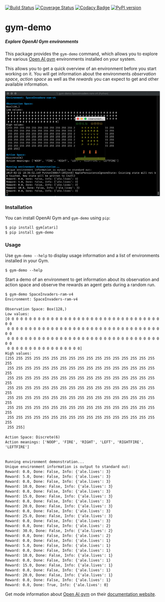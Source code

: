 [![Build Status](https://travis-ci.org/postrational/gym-demo.svg?branch=master)](https://travis-ci.org/postrational/gym-demo)
[![Coverage Status](https://coveralls.io/repos/github/postrational/gym-demo/badge.svg?branch=master)](https://coveralls.io/github/postrational/gym-demo?branch=master)
[![Codacy Badge](https://api.codacy.com/project/badge/Grade/e9866afb65984daf8286501198e3125e)](https://www.codacy.com/app/postrational/gym-demo?utm_source=github.com&amp;utm_medium=referral&amp;utm_content=postrational/gym-demo&amp;utm_campaign=Badge_Grade)
[![PyPI version](https://badge.fury.io/py/gym-demo.svg)](https://badge.fury.io/py/gym-demo)

# gym-demo

##### Explore OpenAI Gym environments

This package provides the `gym-demo` command, which allows you to
explore the various [Open AI gym][gym] environments installed on your
system.

This allows you to get a quick overview of an environment before you
start working on it. You will get information about the environments
*observation space*, *action space* as well as the *rewards* you can
expect to get and other available information.

[![gym-demo on YouTube](https://raw.githubusercontent.com/postrational/gym-demo/master/gym-demo-screenshot.png)](https://www.youtube.com/watch?v=fHuqpwXBBtg)

### Installation

You can install OpenAI Gym and `gym-demo` using `pip`:

    $ pip install gym[atari]
    $ pip install gym-demo

### Usage

Use `gym-demo --help` to display usage information and a list of
environments installed in your Gym.

    $ gym-demo --help

Start a demo of an environment to get information about its observation
and action space and observe the rewards an agent gets during a random
run.

    $ gym-demo SpaceInvaders-ram-v4
    Environment: SpaceInvaders-ram-v4

    Observation Space: Box(128,)
    Low values:
    [0 0 0 0 0 0 0 0 0 0 0 0 0 0 0 0 0 0 0 0 0 0 0 0 0 0 0 0 0 0 0 0 0 0 0 0 0
     0 0 0 0 0 0 0 0 0 0 0 0 0 0 0 0 0 0 0 0 0 0 0 0 0 0 0 0 0 0 0 0 0 0 0 0 0
     0 0 0 0 0 0 0 0 0 0 0 0 0 0 0 0 0 0 0 0 0 0 0 0 0 0 0 0 0 0 0 0 0 0 0 0 0
     0 0 0 0 0 0 0 0 0 0 0 0 0 0 0 0 0]
    High values:
    [255 255 255 255 255 255 255 255 255 255 255 255 255 255 255 255 255 255
     255 255 255 255 255 255 255 255 255 255 255 255 255 255 255 255 255 255
     255 255 255 255 255 255 255 255 255 255 255 255 255 255 255 255 255 255
     255 255 255 255 255 255 255 255 255 255 255 255 255 255 255 255 255 255
     255 255 255 255 255 255 255 255 255 255 255 255 255 255 255 255 255 255
     255 255 255 255 255 255 255 255 255 255 255 255 255 255 255 255 255 255
     255 255 255 255 255 255 255 255 255 255 255 255 255 255 255 255 255 255
     255 255]

    Action Space: Discrete(6)
    Action meanings: ['NOOP', 'FIRE', 'RIGHT', 'LEFT', 'RIGHTFIRE', 'LEFTFIRE']


    Running environment demonstration...
    Unique environment information is output to standard out:
    Reward: 0.0, Done: False, Info: {'ale.lives': 3}
    Reward: 5.0, Done: False, Info: {'ale.lives': 3}
    Reward: 0.0, Done: False, Info: {'ale.lives': 3}
    Reward: 10.0, Done: False, Info: {'ale.lives': 3}
    Reward: 0.0, Done: False, Info: {'ale.lives': 3}
    Reward: 15.0, Done: False, Info: {'ale.lives': 3}
    Reward: 0.0, Done: False, Info: {'ale.lives': 3}
    Reward: 20.0, Done: False, Info: {'ale.lives': 3}
    Reward: 0.0, Done: False, Info: {'ale.lives': 3}
    Reward: 25.0, Done: False, Info: {'ale.lives': 3}
    Reward: 0.0, Done: False, Info: {'ale.lives': 3}
    Reward: 0.0, Done: False, Info: {'ale.lives': 2}
    Reward: 30.0, Done: False, Info: {'ale.lives': 2}
    Reward: 0.0, Done: False, Info: {'ale.lives': 2}
    Reward: 0.0, Done: False, Info: {'ale.lives': 1}
    Reward: 5.0, Done: False, Info: {'ale.lives': 1}
    Reward: 0.0, Done: False, Info: {'ale.lives': 1}
    Reward: 10.0, Done: False, Info: {'ale.lives': 1}
    Reward: 0.0, Done: False, Info: {'ale.lives': 1}
    Reward: 15.0, Done: False, Info: {'ale.lives': 1}
    Reward: 0.0, Done: False, Info: {'ale.lives': 1}
    Reward: 20.0, Done: False, Info: {'ale.lives': 1}
    Reward: 0.0, Done: False, Info: {'ale.lives': 1}
    Reward: 0.0, Done: True, Info: {'ale.lives': 0}

Get mode information about [Open AI gym][gym_site] on their [documentation website][gym_docs].

[gym_docs]: https://gym.openai.com/docs/ "OpenAI Gym Documentation"
[gym_site]: https://gym.openai.com/ "OpenAI Gym"
[gym]: https://github.com/openai/gym "OpenAI Gym GitHub"

